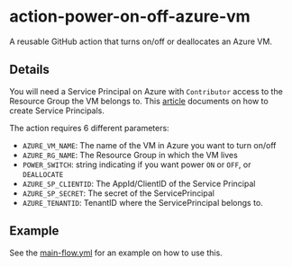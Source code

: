 # action-power-on-off-azure-vm

A reusable GitHub action that turns on/off or deallocates an Azure VM.

## Details

You will need a Service Principal on Azure with `Contributor` access to the
Resource Group the VM belongs to. This [article](https://docs.microsoft.com/en-us/cli/azure/create-an-azure-service-principal-azure-cli)
documents on how to create Service Principals.

The action requires 6 different parameters:

- `AZURE_VM_NAME`: The name of the VM in Azure you want to turn on/off
- `AZURE_RG_NAME`: The Resource Group in which the VM lives
- `POWER_SWITCH`: string indicating if you want power `ON` or `OFF`, or `DEALLOCATE`
- `AZURE_SP_CLIENTID`: The AppId/ClientID of the Service Principal
- `AZURE_SP_SECRET`: The secret of the ServicePrincipal
- `AZURE_TENANTID`: TenantID where the ServicePrincipal belongs to.

## Example

See the [main-flow.yml](.github/workflows/main-flow.yml) for an example on how
to use this.
